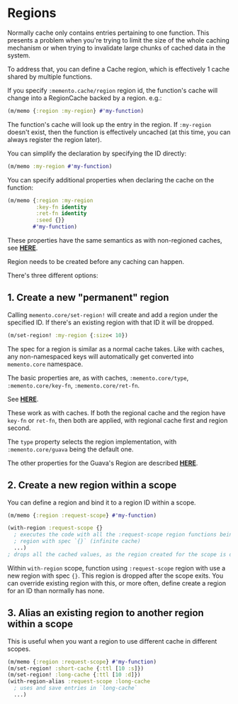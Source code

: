 # Regions

Normally cache only contains entries pertaining to one function. This presents
a problem when you're trying to limit the size of the whole caching mechanism
or when trying to invalidate large chunks of cached data in the system.

To address that, you can define a Cache region, which is effectively 1 cache shared 
by multiple functions.

If you specify `:memento.cache/region` region id, the function's cache will change into
a RegionCache backed by a region. e.g.:

```clojure
(m/memo {:region :my-region} #'my-function)
```

The function's cache will look up the entry in the region. If `:my-region` doesn't exist, then
the function is effectively uncached (at this time, you can always register the region later).

You can simplify the declaration by specifying the ID directly:

```clojure
(m/memo :my-region #'my-function)
```

You can specify additional properties when declaring the cache on the function:

```clojure
(m/memo {:region :my-region
         :key-fn identity
         :ret-fn identity
         :seed {}}
        #'my-function)
```

These properties have the same semantics as with non-regioned caches, see [**HERE**](cache-properties.md).

Region needs to be created before any caching can happen.

There's three different options:

## 1. Create a new "permanent" region

Calling `memento.core/set-region!` will create and add a region under the specified ID.
If there's an existing region with that ID it will be dropped.

```clojure
(m/set-region! :my-region {:size< 10})
```

The spec for a region is similar as a normal cache takes. Like with
caches, any non-namespaced keys will automatically get converted into `memento.core` namespace.

The basic properties are, as with caches, `:memento.core/type`, `:memento.core/key-fn`, `:memento.core/ret-fn`. 

See [**HERE**](cache-properties.md).

These work as with caches. If both the regional cache and the region have `key-fn` or `ret-fn`, then
both are applied, with regional cache first and region second.

The `type` property selects the region implementation, with `:memento.core/guava` being the default one.

The other properties for the Guava's Region are described [**HERE**](guava-properties.md).

## 2. Create a new region within a scope

You can define a region and bind it to a region ID within a scope.

```clojure
(m/memo {:region :request-scope} #'my-function)

(with-region :request-scope {}
  ; executes the code with all the :request-scope region functions being cached in a new
  ; region with spec `{}` (infinite cache)
  ...)
; drops all the cached values, as the region created for the scope is dropped
```

Within `with-region` scope, function using `:request-scope` region with use a new region with spec `{}`.
This region is dropped after the scope exits. You can override existing region with this, or more often,
define create a region for an ID than normally has none.

## 3. Alias an existing region to another region within a scope

This is useful when you want a region to use different cache in different scopes.

```clojure
(m/memo {:region :request-scope} #'my-function)
(m/set-region! :short-cache {:ttl [10 :s]})
(m/set-region! :long-cache {:ttl [10 :d]})
(with-region-alias :request-scope :long-cache
  ; uses and save entries in `long-cache` 
  ...)
```
